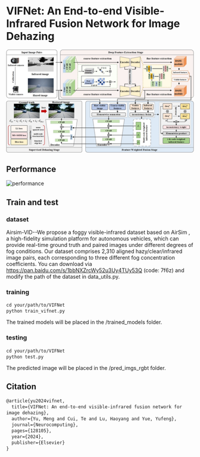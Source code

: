 # VIFNet: An End-to-end Visible-Infrared Fusion Network for Image Dehazing

![method](https://github.com/mengyu212/VIFNet_dehazing/blob/master/img/method.jpg)
## Performance
![performance](https://github.com/mengyu212/VIFNet_dehazing/blob/master/img/performance.jpg)

## Train and test
### dataset
Airsim-VID--We propose a foggy visible-infrared dataset based on AirSim , a high-fidelity simulation platform for autonomous vehicles, which can provide real-time ground truth and paired images under different degrees of fog conditions. Our dataset comprises 2,310 aligned hazy/clear/infrared image pairs, each corresponding to three different fog concentration coefficients.
You can download via https://pan.baidu.com/s/1bbNXZrcWy52u3Uy4TUy53Q (code: 7f6z) and modify the path of the dataset in data_utils.py. 
### training
```
cd your/path/to/VIFNet
python train_vifnet.py
```
The trained models will be placed in the /trained_models folder.
### testing
```
cd your/path/to/VIFNet
python test.py
```
The predicted image will be placed in the /pred_imgs_rgbt folder.

## Citation
```
@article{yu2024vifnet,
  title={VIFNet: An end-to-end visible-infrared fusion network for image dehazing},
  author={Yu, Meng and Cui, Te and Lu, Haoyang and Yue, Yufeng},
  journal={Neurocomputing},
  pages={128105},
  year={2024},
  publisher={Elsevier}
}
```
